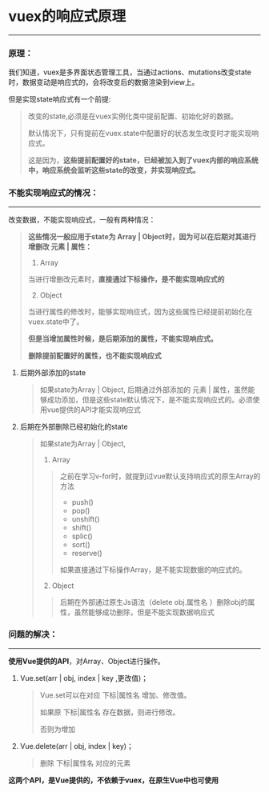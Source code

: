 # vuex的响应式原理

---

### 原理：
​	我们知道，vuex是多界面状态管理工具，当通过actions、mutations改变state时，数据变动是响应式的，会将改变后的数据渲染到view上。

但是实现state响应式有一个前提:

> 改变的state,必须是在vuex实例化类中提前配置、初始化好的数据。
>
> 默认情况下，只有提前在vuex.state中配置好的状态发生改变时才能实现响应式。
>
> 这是因为，**这些提前配置好的state，已经被加入到了vuex内部的响应系统中，响应系统会监听这些state的改变，并实现响应式。**





### 不能实现响应式的情况：

---

改变数据，不能实现响应式，一般有两种情况：

>**这些情况一般应用于state为 Array | Object时，因为可以在后期对其进行增删改 元素 | 属性：**
>
>1. Array
>
>   当进行增删改元素时，**直接通过下标操作，是不能实现响应式的**
>
>2. Object
>
>   当进行属性的修改时，能够实现响应式，因为这些属性已经提前初始化在vuex.state中了。
>
>   **但是当增加属性时候，是后期添加的属性，不能实现响应式。**
>
>   **删除提前配置好的属性，也不能实现响应式**

1. 后期外部添加的state

   > 如果state为Array | Object, 后期通过外部添加的 元素 | 属性，虽然能够成功添加，但是这些state默认情况下，是不能实现响应式的。必须使用vue提供的API才能实现响应式

   

2. 后期在外部删除已经初始化的state

   >如果state为Array | Object, 
   >
   >1. Array
   >
   >   >之前在学习v-for时，就提到过vue默认支持响应式的原生Array的方法
   >   >
   >   >* push()
   >   >* pop()
   >   >* unshift()
   >   >* shift()
   >   >* splic()
   >   >* sort()
   >   >* reserve()
   >   >
   >   >如果直接通过下标操作Array，是不能实现数据的响应式的。
   >
   >2. Object
   >
   >   >后期在外部通过原生Js语法（delete  obj.属性名  ）删除obj的属性，虽然能够成功删除，但是不能实现数据响应式





### 问题的解决：

---

**使用Vue提供的API**，对Array、Object进行操作。

1. Vue.set(arr | obj, index | key ,更改值)；

   >Vue.set可以在对应 下标|属性名 增加、修改值。
   >
   >如果原 下标|属性名 存在数据，则进行修改。
   >
   >否则为增加

2. Vue.delete(arr | obj, index | key)；

   >删除  下标|属性名 对应的元素



​	**这两个API，是Vue提供的，不依赖于vuex，在原生Vue中也可使用**

